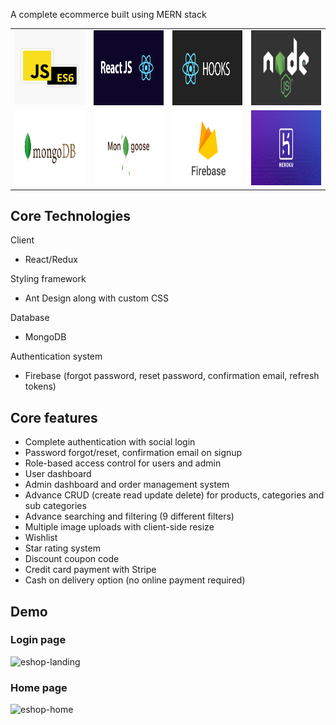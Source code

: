 A complete ecommerce built using MERN stack


<table>
  <tr>
    <td><img src="readmeImages/JSES6.jpg" width=600 height=120></td>
    <td><img src="readmeImages/ReactJS.png" width=600 height=120></td>
    <td><img src="readmeImages/ReactHooks.png" width=600 height=120></td>
    <td><img src="readmeImages/Node.png" width=600 height=120></td>
  </tr>
  <tr>
    <td><img src="readmeImages/MongoDB.png" width=600 height=120></td>
    <td><img src="readmeImages/Mongoose.png" width=600 height=120></td>
    <td><img src="readmeImages/Firebase.png" width=600 height=120></td>
    <td><img src="readmeImages/Heroku.png" width=600 height=120></td>
  </tr>
</table>

## Core Technologies

Client
- React/Redux

Styling framework 
- Ant Design along with custom CSS

Database
- MongoDB

Authentication system
- Firebase (forgot password, reset password, confirmation email, refresh tokens)


## Core features

* Complete authentication with social login
* Password forgot/reset, confirmation email on signup
* Role-based access control for users and admin
* User dashboard
* Admin dashboard and order management system
* Advance CRUD (create read update delete) for products, categories and sub categories
* Advance searching and filtering (9 different filters)
* Multiple image uploads with client-side resize
* Wishlist
* Star rating system
* Discount coupon code
* Credit card payment with Stripe
* Cash on delivery option (no online payment required)


## Demo

### Login page

![eshop-landing](https://user-images.githubusercontent.com/22078200/106308170-4b85a700-622e-11eb-8649-6b72d922ebfc.gif)

### Home page

![eshop-home](https://user-images.githubusercontent.com/22078200/106309225-cef3c800-622f-11eb-88d1-325e5513bddf.gif)





